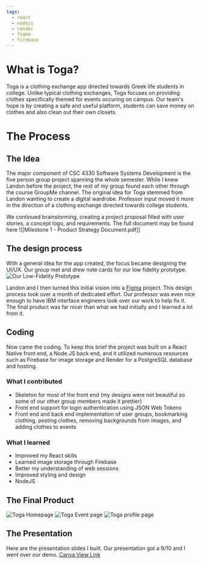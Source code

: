 ```yaml
---
tags:
  - react
  - nodejs
  - render
  - figma
  - firebase
---
```


# What is Toga?
Toga is a clothing exchange app directed towards Greek life students in college. Unlike typical clothing exchanges, Toga focuses on providing clothes specifically themed for events occuring on campus. Our team's hope is by creating a safe and useful platform, students can save money on clothes and also clean out their own closets.
# The Process
## The Idea
The major component of CSC 4330 Software Systems Development is the five person group project spanning the whole semester. While I knew Landon before the project, the rest of my group found each other through the course GroupMe channel. The original idea for Toga stemmed from Landon wanting to create a digital wardrobe. Professor input moved it more in the direction of a clothing exchange directed towards college students.

We continued brainstorming, creating a project proposal filled with user stories, a concept logo, and requirements. The full document may be found here ![[Milestone 1 - Product Strategy Document.pdf]]
## The design process
With a general idea for the app created, the focus became designing the UI/UX. Our group met and drew note cards for our low fidelity prototype. ![Our Low-Fidelity Prototype](/assets/img/Toga/lo-fi.jpg)

Landon and I then turned this initial vision into a [Figma](https://www.figma.com/design/oYVPLUYH6nGExbHR8Suogx/Toga?node-id=307-555&t=rPRKA1CPaE9aQOzw-1) project. This design process took over a month of dedicated effort. Our professor was even nice enough to have IBM interface engineers look over our work to help fix it. The final product was far nicer than what we had initially and I learned a lot from it.
## Coding
Now came the coding. To keep this brief the project was built on a React Native front end, a Node.JS back end, and it utilized numerous resources such as Firebase for image storage and Render for a PostgreSQL database and hosting.
### What I contributed
- Skeleton for most of the front end (my designs were not beautiful so some of our other group members made it prettier)
- Front end support for login authentication using JSON Web Tokens
- Front end and back end implementation of user groups, bookmarking clothing, posting clothes, removing backgrounds from images, and adding clothes to events
### What I learned
- Improved my React skills
- Learned image storage through Firebase
- Better my understanding of web sessions
- Improved styling and design
- NodeJS
## The Final Product
![Toga Homepage](/assets/img/Toga/Home.png)
![Toga Event page](/assets/img/Toga/Event.png)
![Toga profile page](/assets/img/Toga/profile.jpg)
## The Presentation
Here are the presentation slides I built. Our presentation got a 9/10 and I went over our demo. [Canva View Link](https://www.canva.com/design/DAGXr9CIvM4/iqR5JQsqppUTZZtTu53aqg/view?utm_content=DAGXr9CIvM4&utm_campaign=designshare&utm_medium=link2&utm_source=uniquelinks&utlId=h63befa60e5)
